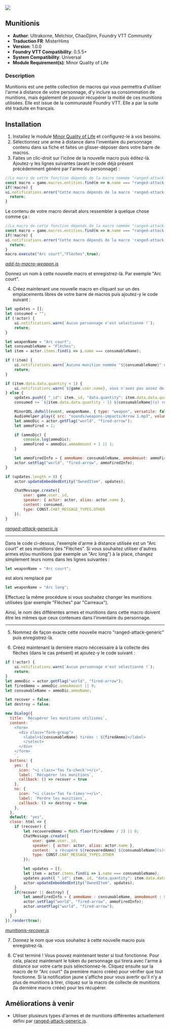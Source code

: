 ![](https://img.shields.io/badge/Foundry-v0.5.5-informational)
## Munitionis

* **Author**: Ultrakorne, Melchior, ChaoDjinn, Foundry VTT Community
* **Traduction FR**: MisterHims
* **Version**: 1.0.0
* **Foundry VTT Compatibility**: 0.5.5+
* **System Compatibility**: Universal
* **Module Requirement(s)**: Minor Quality of Life

### Description
Munitionis est une petite collection de macros qui vous permettra d'utiliser l'arme à distance de votre personnage, d'y inclure sa consommation de munitions, mais également de pouvoir récupérer la moitié de ces munitions utilisées. Elle est issue de la communauté Foundry VTT. Elle a par la suite été traduite en français.

## Installation

1. Installez le module [Minor Quality of Life](https://gitlab.com/tposney/minor-qol/tree/master) et configurez-le à vos besoins.
2. Sélectionnez une arme à distance dans l'inventaire du personnage contenu dans sa fiche et faites un glisser-déposer dans votre barre de macros.
3. Faites un clic-droit sur l'icône de la nouvelle macro puis éditez-là. Ajoutez-y les lignes suivantes (avant le code déjà présent précédemment généré par l'arme du personnage) :

```javascript
//La macro de cette fonction dépends de la macro nommée "ranged-attack-generic"
const macro = game.macros.entities.find(m => m.name === "ranged-attack-generic");
if(!macro) {
ui.notifications.error("Cette macro dépends de la macro 'ranged-attack-generic' qui ne peut être trouvée.");
  return;
}
```

Le contenu de votre macro devrait alors ressembler à quelque chose comme ça :

```javascript
//La macro de cette fonction dépends de la macro nommée "ranged-attack-generic"
const macro = game.macros.entities.find(m => m.name === "ranged-attack-generic");
if(!macro) {
ui.notifications.error("Cette macro dépends de la macro 'ranged-attack-generic' qui ne peut être trouvée.");
  return;
}
macro.execute("Arc court","Flèches",true);
```
*[add-to-macro-weapon.js](https://github.com/MisterHims/FoundryVTT/blob/master/ScriptMacros/Munitionis/FR/Macros/add-to-macro-weapon.js)*

Donnez un nom à cette nouvelle macro et enregistrez-là. Par exemple "Arc court".

4. Créez maintenant une nouvelle macro en cliquant sur un des emplacements libres de votre barre de macros puis ajoutez-y le code suivant :

```javascript
let updates = [];
let consumed = "";
if (!actor) {
    ui.notifications.warn(`Aucun personnage n'est sélectionné !`);
    return;
}

let weaponName = "Arc court";
let consumableName = "Flèches";
let item = actor.items.find(i => i.name === consumableName);

if (!item) {
    ui.notifications.warn(`Aucune munition nommée "${consumableName}" n'a été trouvée`);
    return;
}

if (item.data.data.quantity < 1) {
    ui.notifications.warn(`${game.user.name}, vous n'avez pas assez de ${consumableName} restante(s)`);
} else {
    updates.push({ "_id": item._id, "data.quantity": item.data.data.quantity - 1 });
    consumed += `${item.data.data.quantity - 1} ${consumableName}(s) restante(s)<br>`;

    MinorQOL.doRoll(event, weaponName, { type: "weapon", versatile: false });
    AudioHelper.play({ src: "sounds/weapons-impacts/Arrow 1.mp3", volume: 0.8, autoplay: true, loop: false }, true);
    let ammoDic = actor.getFlag("world", "fired-arrow");
    let ammoFired = 1;

    if (ammoDic) {
        console.log(ammoDic);
        ammoFired = ammoDic.ammoAmount + 1 || 1;
    }

    let ammoFiredInfo = { ammoName: consumableName, ammoAmount: ammoFired };
    actor.setFlag("world", "fired-arrow", ammoFiredInfo);
}

if (updates.length > 0) {
    actor.updateEmbeddedEntity("OwnedItem", updates);

    ChatMessage.create({
        user: game.user._id,
        speaker: { actor: actor, alias: actor.name },
        content: consumed,
        type: CONST.CHAT_MESSAGE_TYPES.OTHER
    });
}
```
*[ranged-attack-generic.js](https://github.com/MisterHims/FoundryVTT/blob/master/ScriptMacros/Munitionis/FR/Macros/ranged-attack-generic.js)*

___
Dans le code ci-dessus, l'exemple d'arme à distance utilisée est un "Arc court" et ses munitions des "Flèches".
Si vous souhaitez utiliser d'autres armes et/ou munitions (par exemple un "Arc long") à la place, changez simplement leurs noms dans les lignes suivantes :
```javascript
let weaponName = "Arc court";
```
est alors remplacé par
```javascript
let weaponName = "Arc long";
```
Effectuez la même procédure si vous souhaitez changer les munitions utilisées (par exemple "Flèches" par "Carreaux").

Ainsi, le nom des différentes armes et munitions dans cette macro doivent être les mêmes que ceux contenues dans l'inventaire du personnage.
___

5. Nommez de façon exacte cette nouvelle macro "ranged-attack-generic" puis enregistrez-là.

6. Créez maintenant la dernière macro néccessaire à la collecte des flèches (dans le cas présent) et ajoutez-y le code suivant :

```javascript
if (!actor) {
    ui.notifications.warn(`Aucun personnage n'est sélectionné !`);
    return;
}
let ammoDic = actor.getFlag("world", "fired-arrow");
let firedAmmo = ammoDic.ammoAmount || 0;
let consumableName = ammoDic.ammoName;

let recover = false;
let destroy = false;

new Dialog({
  title: `Récupérer les munitions utilisées`,
  content: `
    <form>
      <div class="form-group">
        <label>${consumableName} tirées : ${firedAmmo}</label>
        </select>
      </div>
    </form>
    `,
  buttons: {
    yes: {
      icon: "<i class='fas fa-check'></i>",
      label: `Récupérer les munitions`,
      callback: () => recover = true
    },
    no: {
      icon: "<i class='fas fa-times'></i>",
      label: `Perdre les munitions`,
      callback: () => destroy = true
    },
  },
  default: "yes",
  close: html => {
    if (recover) {
        let recoveredAmmo = Math.floor(firedAmmo / 2) || 0;
        ChatMessage.create({
            user: game.user._id,
            speaker: { actor: actor, alias: actor.name },
            content: `a récupéré ${recoveredAmmo} ${consumableName}(s)<br>`,
            type: CONST.CHAT_MESSAGE_TYPES.OTHER
        });

        let updates = [];
        let item = actor.items.find(i => i.name === consumableName);
        updates.push({ "_id": item._id, "data.quantity": item.data.data.quantity + recoveredAmmo });
        actor.updateEmbeddedEntity("OwnedItem", updates);
    }
    if(recover || destroy) {
        let ammoFiredInfo = { ammoName : consumableName, ammoAmount : 0};
        actor.setFlag("world", "fired-arrow", ammoFiredInfo);
        actor.unsetFlag("world", "fired-arrow");
    }
  }
}).render(true);
```
*[munitionis-recover.js](https://github.com/MisterHims/FoundryVTT/blob/master/ScriptMacros/Munitionis/FR/Macros/munitionis-recover.js)*

7. Donnez le nom que vous souhaitez à cette nouvelle macro puis enregistrez-là.

8. C'est terminé ! Vous pouvez maintenant tester si tout fonctionne. Pour cela, placez maintenant le token du personnage qui tirera avec l'arme à distance sur votre carte puis sélectionnez-le. Cliquez ensuite sur la macro de tir "Arc court" (la première macro créée) pour vérifier que tout fonctionne. Si la notification jaune s'affiche pour vous avertir qu'il n'y a plus de munitions à tirer, cliquez sur la macro de collecte de munitions (la dernière macro créée) pour les récupérer.

## Améliorations à venir

* Utiliser plusieurs types d'armes et de munitions différentes actuellement défini par [ranged-attack-generic.js](https://github.com/MisterHims/FoundryVTT/blob/master/ScriptMacros/Munitionis/FR/Macros/ranged-attack-generic.js).
